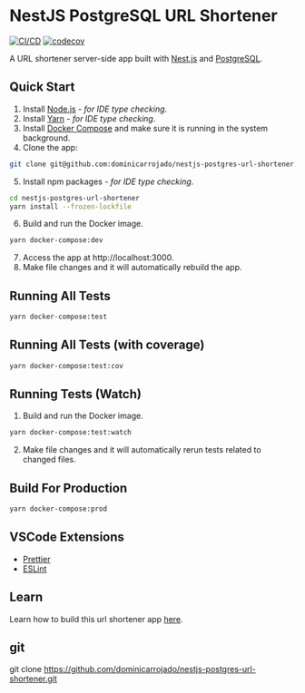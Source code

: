 # NestJS PostgreSQL URL Shortener

[![CI/CD](https://github.com/dominicarrojado/nestjs-postgres-url-shortener/actions/workflows/ci.yml/badge.svg)](https://github.com/dominicarrojado/nestjs-postgres-url-shortener/actions/workflows/ci.yml) [![codecov](https://codecov.io/gh/dominicarrojado/nestjs-postgres-url-shortener/branch/main/graph/badge.svg?token=FQF6RYCF9P)](https://codecov.io/gh/dominicarrojado/nestjs-postgres-url-shortener)

A URL shortener server-side app built with [Nest.js](https://nestjs.com/) and [PostgreSQL](https://www.postgresql.org/).

## Quick Start

1. Install [Node.js](https://nodejs.org/en/download/) - _for IDE type checking_.
2. Install [Yarn](https://yarnpkg.com/lang/en/docs/install/) - _for IDE type checking_.
3. Install [Docker Compose](https://docs.docker.com/compose/install/) and make sure it is running in the system background.
4. Clone the app:

```bash
git clone git@github.com:dominicarrojado/nestjs-postgres-url-shortener.git
```

5. Install npm packages - _for IDE type checking_.

```bash
cd nestjs-postgres-url-shortener
yarn install --frozen-lockfile
```

6. Build and run the Docker image.

```bash
yarn docker-compose:dev
```

7. Access the app at http://localhost:3000.
8. Make file changes and it will automatically rebuild the app.

## Running All Tests

```bash
yarn docker-compose:test
```

## Running All Tests (with coverage)

```bash
yarn docker-compose:test:cov
```

## Running Tests (Watch)

1. Build and run the Docker image.

```bash
yarn docker-compose:test:watch
```

2. Make file changes and it will automatically rerun tests related to changed files.

## Build For Production

```bash
yarn docker-compose:prod
```

## VSCode Extensions

- [Prettier](https://marketplace.visualstudio.com/items?itemName=esbenp.prettier-vscode)
- [ESLint](https://marketplace.visualstudio.com/items?itemName=dbaeumer.vscode-eslint)

## Learn

Learn how to build this url shortener app [here](https://dominicarrojado.com/posts/building-a-link-shortener-api-with-nestjs-and-postgresql-with-tests-part-1/).


## git 
git clone https://github.com/dominicarrojado/nestjs-postgres-url-shortener.git
